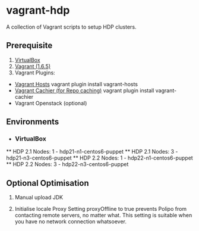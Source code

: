 vagrant-hdp
===========

A collection of Vagrant scripts to setup HDP clusters.

## Prerequisite

1. [VirtualBox](https://www.virtualbox.org/wiki/Downloads)
2. [Vagrant (1.6.5)](https://docs.vagrantup.com/v2/installation/)
3. Vagrant Plugins:
* [Vagrant Hosts](https://github.com/adrienthebo/vagrant-hosts)
    vagrant plugin install vagrant-hosts
* [Vagrant Cachier (for Repo caching)](https://github.com/fgrehm/vagrant-cachier)
    vagrant plugin install vagrant-cachier
* Vagrant Openstack (optional)

## Environments
* ### VirtualBox ###
** HDP 2.1 Nodes: 1 - hdp21-n1-centos6-puppet
** HDP 2.1 Nodes: 3 - hdp21-n3-centos6-puppet
** HDP 2.2 Nodes: 1 - hdp22-n1-centos6-puppet
** HDP 2.2 Nodes: 3 - hdp22-n3-centos6-puppet

## Optional Optimisation ##

1. Manual upload JDK

2. Initialise locale Proxy
Setting proxyOffline to true prevents Polipo from contacting remote servers, no matter what. This setting is suitable when you have no network connection whatsoever. 
